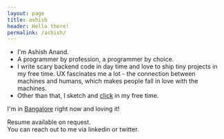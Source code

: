 ```yaml
---
layout: page
title: ashish
header: Hello there!
permalink: /ashish/
---
```


* I'm Ashish Anand.
* A programmer by profession, a programmer by choice.
* I write scary backend code in day time and love to ship tiny projects in my free time. UX fascinates me a lot - the connection between machines and humans, which makes people fall in love with the machines.
* Other than that, I sketch and [click](https://www.flickr.com/photos/ashishanandphotography) in my free time.

I'm in [Bangalore](https://goo.gl/maps/P2PFix2sbbE2) right now and loving it!

Resume available on request.  
You can reach out to me via linkedin or twitter.
